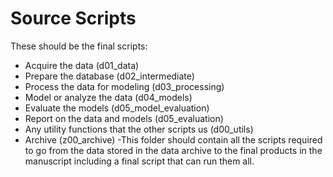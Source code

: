 # Source Scripts

These should be the final scripts:

- Acquire the data (d01_data)
- Prepare the database (d02_intermediate)
- Process the data for modeling (d03_processing)
- Model or analyze the data (d04_models)
- Evaluate the models (d05_model_evaluation)
- Report on the data and models (d05_evaluation)
- Any utility functions that the other scripts us (d00_utils)
- Archive (z00_archive)
  -This folder should contain all the scripts required to go from the data stored in the data archive to the final products in the manuscript including a final script that can run them all.
